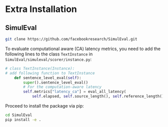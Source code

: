 # Extra Installation
## SimulEval
```bash
git clone https://github.com/facebookresearch/SimulEval.git
```
To evaluate computational aware (CA) latency metrics, you need to add the following lines to the class `TextInstance` in `SimulEval/simuleval/scorer/instance.py`:
```python
# class TextInstance(Instance):
# add following function to TextInstance
    def sentence_level_eval(self):
        super().sentence_level_eval()
        # For the computation-aware latency
        self.metrics["latency_ca"] = eval_all_latency(
            self.elapsed, self.source_length(), self.reference_length() + 1)
```
Proceed to install the package via pip:
```bash
cd SimulEval
pip install -e .
```